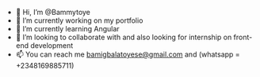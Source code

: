 - 👋 Hi, I’m @Bammytoye
- 👀 I’m currently working on my portfolio 
- 🌱 I’m currently learning Angular
- 💞️ I’m looking to collaborate with and also looking for internship on front-end development 
- 📫 You can reach me bamigbalatoyese@gmail.com and (whatsapp = +2348169885711)

<!---
Bammytoye/Bammytoye is a ✨ special ✨ repository because its `README.md` (this file) appears on your GitHub profile.
You can click the Preview link to take a look at your changes.
--->
